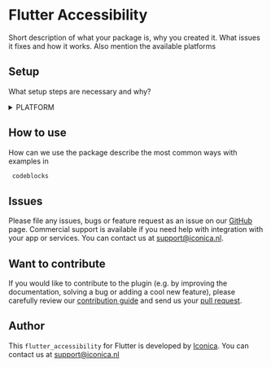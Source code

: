 # Flutter Accessibility

Short description of what your package is, why you created it. What issues it fixes and how it works. Also mention the available platforms

## Setup

What setup steps are necessary and why?

<details>
<summary>PLATFORM</summary>
    
specific platform steps

</details>

## How to use

How can we use the package describe the most common ways with examples in 
```dart
 codeblocks
``` 

## Issues

Please file any issues, bugs or feature request as an issue on our [GitHub](https://github.com/Iconica-Development/flutter_accessibility/issues) page. Commercial support is available if you need help with integration with your app or services. You can contact us at [support@iconica.nl](mailto:support@iconica.nl).

## Want to contribute

If you would like to contribute to the plugin (e.g. by improving the documentation, solving a bug or adding a cool new feature), please carefully review our [contribution guide](../CONTRIBUTING.md) and send us your [pull request](https://github.com/Iconica-Development/flutter_accessibility/pulls).

## Author

This `flutter_accessibility` for Flutter is developed by [Iconica](https://iconica.nl). You can contact us at <support@iconica.nl>